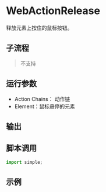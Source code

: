 # WebActionRelease 
释放元素上按住的鼠标按钮。

## 子流程
> 不支持


## 运行参数

* Action Chains： 动作链
* Element：鼠标悬停的元素


## 输出

    


## 脚本调用

```python
import simple;

```

## 示例